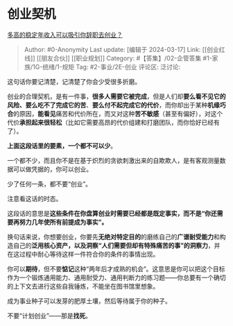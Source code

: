# 创业契机
[多高的稳定年收入可以吸引你辞职去创业？](https://www.zhihu.com/question/461040377/answer/1910187165)

> Author: #0-Anonymity
> Last update: [编辑于 2024-03-17]
> Link: [[创业红线]] [[朋友合伙]] [[职业规划]]
> Category: #【答集】/02-企管答集 #1-家族/1G-统绪/1-规矩 
> Tag: #2-事业/2E-创业
> 评论区:
> 泛讨论:

这句话你要记清楚，记清楚了你会少受很多折磨。

创业的合理契机，是有一件事，**很多人需要它被完成**，但是人们却**要么看不见它的风险、要么吃不了完成它的苦**、**要么付不起完成它的代价**，而你却出于某种**机缘巧合**的原因，**能看见**痛苦和代价所在，而又对这种**苦不敏感**（甚至有偏好），对这个代价**承担起来很轻松**（比如它需要高昂的代价组建和打磨团队，而你恰好已经有了）。

**上面这段话里的要素，一个都不可以少**。

一个都不少，而且你不是在基于炽烈的贪欲刺激出来的自欺欺人，是有客观测量数据可以做凭据的，你可以创业。

少了任何一条，都不要“创业”。

注意看这话的时态。

这段话的意思是**这些条件在你盘算创业时需要已经都是既定事实，而不是“你还需要再努力几年使所有前提成为事实”。**

换句话来说，你想要创业，你要先**无绝对特定目的**的磨练自己的**广谱耐受能力**和构造自己的**泛用核心资产，以及洞察“人们需要但却有特殊痛苦的事”的洞察力**，并在这过程中耐心等待这样一件符合你的条件的事情出现。

你可以**期待**，但不要**惦记**这种“两年后才成熟的机会”。这意思是你可以把这个目标作为一个锻炼通用能力、通用耐受力、通用判断力的练习题——你总要有一个确切的上下文去进行这些自我锤炼，不能坐在图书馆里想象。

成为事业种子可以发芽的肥厚土壤，然后等待属于你的种子。

不要“计划创业”——那是**找死**。